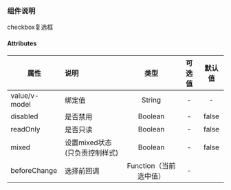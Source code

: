 
### 组件说明

checkbox复选框

####  Attributes

| 属性           | 说明         |       类型       | 可选值 | 默认值 |
| -------------- | :----------- | :--------------: | :----: | :----: |
| value/v-model           | 绑定值 |      String      |   -    |   -   |
| disabled | 是否禁用 |      Boolean      |   -   |  false  |
| readOnly | 是否只读 |      Boolean      |   -    |  false  |
| mixed | 设置mixed状态(只负责控制样式) |      Boolean      |   -    | false |
| beforeChange | 选择前回调 |      Function（当前选中值）      |   -   |      |
